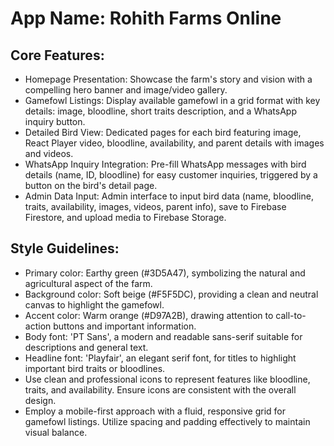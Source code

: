 # **App Name**: Rohith Farms Online

## Core Features:

- Homepage Presentation: Showcase the farm's story and vision with a compelling hero banner and image/video gallery.
- Gamefowl Listings: Display available gamefowl in a grid format with key details: image, bloodline, short traits description, and a WhatsApp inquiry button.
- Detailed Bird View: Dedicated pages for each bird featuring image, React Player video, bloodline, availability, and parent details with images and videos.
- WhatsApp Inquiry Integration: Pre-fill WhatsApp messages with bird details (name, ID, bloodline) for easy customer inquiries, triggered by a button on the bird's detail page.
- Admin Data Input: Admin interface to input bird data (name, bloodline, traits, availability, images, videos, parent info), save to Firebase Firestore, and upload media to Firebase Storage.

## Style Guidelines:

- Primary color: Earthy green (#3D5A47), symbolizing the natural and agricultural aspect of the farm.
- Background color: Soft beige (#F5F5DC), providing a clean and neutral canvas to highlight the gamefowl.
- Accent color: Warm orange (#D97A2B), drawing attention to call-to-action buttons and important information.
- Body font: 'PT Sans', a modern and readable sans-serif suitable for descriptions and general text.
- Headline font: 'Playfair', an elegant serif font, for titles to highlight important bird traits or bloodlines.
- Use clean and professional icons to represent features like bloodline, traits, and availability. Ensure icons are consistent with the overall design.
- Employ a mobile-first approach with a fluid, responsive grid for gamefowl listings. Utilize spacing and padding effectively to maintain visual balance.